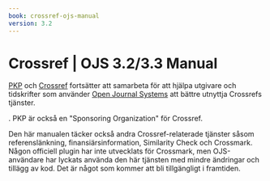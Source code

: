 ```yaml
---
book: crossref-ojs-manual
version: 3.2
---
```


# Crossref | OJS 3.2/3.3 Manual

[PKP](http://pkp.sfu.ca) och [Crossref](http://www.crossref.org/) fortsätter att samarbeta för att hjälpa utgivare och tidskrifter som använder [Open Journal Systems](https://pkp.sfu.ca/ojs/) att bättre utnyttja Crossrefs tjänster.

. PKP är också en "Sponsoring Organization" för Crossref.</p> 

Den här manualen täcker också andra Crossref-relaterade tjänster såsom referenslänkning, finansiärsinformation, Similarity Check och Crossmark. Någon officiell plugin har inte utvecklats för Crossmark, men OJS-användare har lyckats använda den här tjänsten med mindre ändringar och tillägg av kod. Det är något som kommer att bli tillgängligt i framtiden.

